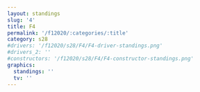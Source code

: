 ```yaml
---
layout: standings
slug: '4'
title: F4
permalink: '/f12020/:categories/:title'
category: s28
#drivers: '/f12020/s28/F4/F4-driver-standings.png'
#drivers_2: ''
#constructors: '/f12020/s28/F4/F4-constructor-standings.png'
graphics:
  standings: ''
  tv: ''
---
```


